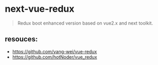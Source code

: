 # next-vue-redux
> Redux boot enhanced version based on vue2.x and next toolkit.

## resouces:
+ https://github.com/yang-wei/vue-redux
+ https://github.com/hotNoder/vue_redux

